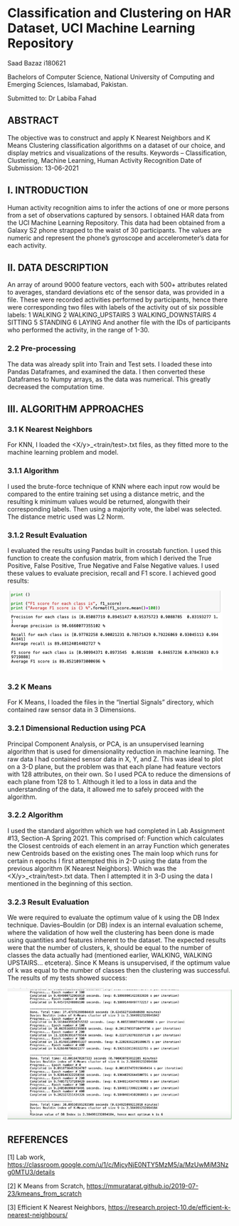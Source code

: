 # Classification and Clustering on HAR Dataset, UCI Machine Learning Repository
Saad Bazaz				i180621

Bachelors of Computer Science, National University of Computing and Emerging Sciences, Islamabad, Pakistan.

Submitted to: Dr Labiba Fahad

## ABSTRACT
The objective was to construct and apply K Nearest Neighbors and K Means Clustering classification algorithms on a dataset of our choice, and display metrics and visualizations of the results.
Keywords – Classification, Clustering, Machine Learning, Human Activity Recognition
Date of Submission: 13-06-2021


## I. INTRODUCTION
Human activity recognition aims to infer the actions of one or more persons from a set of observations captured by sensors. I obtained HAR data from the UCI Machine Learning Repository. This data had been obtained from a Galaxy S2 phone strapped to the waist of 30 participants. The values are numeric and represent the phone’s gyroscope and accelerometer’s data for each activity.

## II. DATA DESCRIPTION
An array of around 9000 feature vectors, each with 500+ attributes related to averages, standard deviations etc of the sensor data, was provided in a file. These were recorded activities performed by participants, hence there were corresponding two files with labels of the activity out of six possible labels:
1             WALKING
2    WALKING_UPSTAIRS
3  WALKING_DOWNSTAIRS
4             SITTING
5            STANDING
6              LAYING
And another file with the IDs of participants who performed the activity, in the range of 1-30.

### 2.2 Pre-processing
The data was already split into Train and Test sets. I loaded these into Pandas Dataframes, and examined the data.
I then converted these Dataframes to Numpy arrays, as the data was numerical. This greatly decreased the computation time.

## III. ALGORITHM APPROACHES
### 3.1 K Nearest Neighbors
For KNN, I loaded the <X/y>_<train/test>.txt files, as they fitted more to the machine learning problem and model. 

### 3.1.1 Algorithm
I used the brute-force technique of KNN where each input row would be compared to the entire training set using a distance metric, and the resulting k minimum values would be returned, alongwith their corresponding labels.
Then using a majority vote, the label was selected.
The distance metric used was L2 Norm.

### 3.1.2 Result Evaluation
I evaluated the results using Pandas built in crosstab function. I used this function to create the confusion matrix, from which I derived the True Positive, False Positive, True Negative and False Negative values.
I used these values to evaluate precision, recall and F1 score.
I achieved good results:

![Metrics](./screenshots/metrics.png)


### 3.2 K Means
For K Means, I loaded the files in the “Inertial Signals” directory, which contained raw sensor data in 3 Dimensions. 

### 3.2.1 Dimensional Reduction using PCA
Principal Component Analysis, or PCA, is an unsupervised learning algorithm that is used for dimensionality reduction in machine learning.
The raw data I had contained sensor data in X, Y, and Z. This was ideal to plot on a 3-D plane, but the problem was that each plane had feature vectors with 128 attributes, on their own.
So I used PCA to reduce the dimensions of each plane from 128 to 1. Although it led to a loss in data and the understanding of the data, it allowed me to safely proceed with the algorithm.

### 3.2.2 Algorithm
I used the standard algorithm which we had completed in Lab Assignment #13, Section-A Spring 2021. 
This comprised of:
Function which calculates the Closest centroids of each element in an array
Function which generates new Centroids based on the existing ones
The main loop which runs for certain n epochs 
I first attempted this in 2-D using the data from the previous algorithm (K Nearest Neighbors). Which was the <X/y>_<train/test>.txt data.
Then I attempted it in 3-D using the data I mentioned in the beginning of this section.

### 3.2.3 Result Evaluation
We were required to evaluate the optimum value of k using the DB Index technique.
Davies–Bouldin (or DB) index is an internal evaluation scheme, where the validation of how well the clustering has been done is made using quantities and features inherent to the dataset.
The expected results were that the number of clusters, k, should be equal to the number of classes the data actually had (mentioned earlier, WALKING, WALKING UPSTAIRS… etcetera).
Since K Means is unsupervised, if the optimum value of k was equal to the number of classes then the clustering was successful.
The results of my tests showed success:

![DB Index](./screenshots/db_index.png)



## REFERENCES

[1] Lab work, https://classroom.google.com/u/1/c/MjcyNjE0NTY5MzM5/a/MzUwMjM3Nzg0MTU3/details

[2] K Means from Scratch, https://mmuratarat.github.io/2019-07-23/kmeans_from_scratch

[3] Efficient K Nearest Neighbors, https://research.project-10.de/efficient-k-nearest-neighbours/
